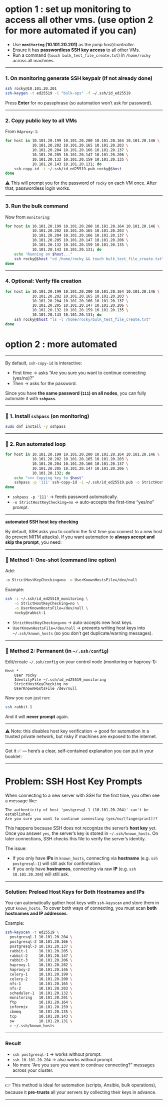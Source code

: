 # option 1 : set up monitoring to access all other vms. (use option 2 for more automated if you can)

* Use **`monitoring` (10.101.20.201)** as the *jump host/controller*.
* Ensure it has **passwordless SSH key access** to all other VMs.
* Run a command (`touch bulk_test_file_create.txt`) in `/home/rocky` across all machines.

---
### 1. On **monitoring** generate SSH keypair (if not already done)

```bash
ssh rocky@10.101.20.201
ssh-keygen -t ed25519 -C "bulk-ops" -f ~/.ssh/id_ed25519
```

Press **Enter** for no passphrase (so automation won’t ask for password).

---

### 2. Copy public key to all VMs

From `HAproxy-1`:

```bash
for host in 10.101.20.199 10.101.20.200 10.101.20.164 10.101.20.146 \
            10.101.20.202 10.101.20.165 10.101.20.203 \
            10.101.20.204 10.101.20.166 10.101.20.137 \
            10.101.20.205 10.101.20.147 10.101.20.206 \
            10.101.20.132 10.101.20.159 10.101.20.135 \
            10.101.20.143 10.101.20.131; do
    ssh-copy-id -i ~/.ssh/id_ed25519.pub rocky@$host
done
```

⚠️ This will prompt you for the password of `rocky` on each VM once. After that, passwordless login works.

---

### 3. Run the bulk command

Now from `monitoring`:

```bash
for host in 10.101.20.199 10.101.20.200 10.101.20.164 10.101.20.146 \
            10.101.20.202 10.101.20.165 10.101.20.203 \
            10.101.20.204 10.101.20.166 10.101.20.137 \
            10.101.20.205 10.101.20.147 10.101.20.206 \
            10.101.20.132 10.101.20.159 10.101.20.135 \
            10.101.20.143 10.101.20.131; do
    echo "Running on $host..."
    ssh rocky@$host "cd /home/rocky && touch bulk_test_file_create.txt"
done
```

---

### 4. Optional: Verify file creation

```bash
for host in 10.101.20.199 10.101.20.200 10.101.20.164 10.101.20.146 \
            10.101.20.202 10.101.20.165 10.101.20.203 \
            10.101.20.204 10.101.20.166 10.101.20.137 \
            10.101.20.205 10.101.20.147 10.101.20.206 \
            10.101.20.132 10.101.20.159 10.101.20.135 \
            10.101.20.143 10.101.20.131; do
    ssh rocky@$host "ls -l /home/rocky/bulk_test_file_create.txt"
done
```

# option 2 : more automated
---


By default, `ssh-copy-id` is interactive:

* First time → asks “Are you sure you want to continue connecting (yes/no)?”
* Then → asks for the password.

Since you have **the same password (`111`) on all nodes**, you can fully automate it with **`sshpass`**.

---

### 🔹 1. Install `sshpass` (on monitoring)

```bash
sudo dnf install -y sshpass
```

---

### 🔹 2. Run automated loop

```bash
for host in 10.101.20.199 10.101.20.200 10.101.20.164 10.101.20.146 \
            10.101.20.202 10.101.20.165 10.101.20.203 \
            10.101.20.204 10.101.20.166 10.101.20.137 \
            10.101.20.205 10.101.20.147 10.101.20.206 \
            10.101.20.132; do
    echo ">>> Copying key to $host"
    sshpass -p '111' ssh-copy-id -i ~/.ssh/id_ed25519.pub -o StrictHostKeyChecking=no rocky@$host
done
```

* `sshpass -p '111'` → feeds password automatically.
* `-o StrictHostKeyChecking=no` → auto-accepts the first-time “yes/no” prompt.

---

**automated SSH host key checking** 

By default, SSH asks you to confirm the first time you connect to a new host (to prevent MITM attacks).
If you want automation to **always accept and skip the prompt**, you need:

---

### 🔹 Method 1: One-shot (command line option)

Add:

```bash
-o StrictHostKeyChecking=no -o UserKnownHostsFile=/dev/null
```

Example:

```bash
ssh -i ~/.ssh/id_ed25519_monitoring \
    -o StrictHostKeyChecking=no \
    -o UserKnownHostsFile=/dev/null \
    rocky@rabbit-1
```

* `StrictHostKeyChecking=no` → auto-accepts new host keys.
* `UserKnownHostsFile=/dev/null` → prevents writing host keys into `~/.ssh/known_hosts` (so you don’t get duplicate/warning messages).

---

### 🔹 Method 2: Permanent (in `~/.ssh/config`)

Edit/create `~/.ssh/config` on your control node (monitoring or haproxy-1):

```ssh-config
Host *
    User rocky
    IdentityFile ~/.ssh/id_ed25519_monitoring
    StrictHostKeyChecking no
    UserKnownHostsFile /dev/null
```

Now you can just run:

```bash
ssh rabbit-1
```

And it will **never prompt** again.

---

⚠️ Note: this disables host key verification → good for automation in a trusted private network, but risky if machines are exposed to the internet.

---

Got it ✅ — here’s a clear, self-contained explanation you can put in your booklet:

---


# Problem: SSH Host Key Prompts

When connecting to a new server with SSH for the first time, you often see a message like:

```
The authenticity of host 'postgresql-1 (10.101.20.204)' can't be established.
Are you sure you want to continue connecting (yes/no/[fingerprint])?
```

This happens because SSH does not recognize the server’s **host key** yet. Once you answer `yes`, the server’s key is stored in `~/.ssh/known_hosts`. On later connections, SSH checks this file to verify the server’s identity.

The issue:

* If you only have **IPs** in `known_hosts`, connecting via **hostname** (e.g. `ssh postgresql-1`) will still ask for confirmation.
* If you only have **hostnames**, connecting via raw **IP** (e.g. `ssh 10.101.20.204`) will still ask.

---

### Solution: Preload Host Keys for Both Hostnames and IPs

You can automatically gather host keys with `ssh-keyscan` and store them in your `known_hosts`. To cover both ways of connecting, you must scan **both hostnames and IP addresses**.

Example:

```bash
ssh-keyscan -t ed25519 \
  postgresql-1 10.101.20.204 \
  postgresql-2 10.101.20.166 \
  postgresql-3 10.101.20.137 \
  rabbit-1     10.101.20.205 \
  rabbit-2     10.101.20.147 \
  rabbit-3     10.101.20.206 \
  haproxy-1    10.101.20.202 \
  haproxy-2    10.101.20.146 \
  celery-1     10.101.20.199 \
  celery-2     10.101.20.200 \
  nfs-1        10.101.20.165 \
  nfs-2        10.101.20.203 \
  scheduler-1  10.101.20.132 \
  monitoring   10.101.20.201 \
  ftp          10.101.20.164 \
  informix     10.101.20.159 \
  ibmmq        10.101.20.135 \
  tcp          10.101.20.143 \
  sw           10.101.20.131 \
  > ~/.ssh/known_hosts
```

---

### Result

* `ssh postgresql-1` → works without prompt.
* `ssh 10.101.20.204` → also works without prompt.
* No more “Are you sure you want to continue connecting?” messages across your cluster.

---

👉 This method is ideal for automation (scripts, Ansible, bulk operations), because it **pre-trusts** all your servers by collecting their keys in advance.

---




